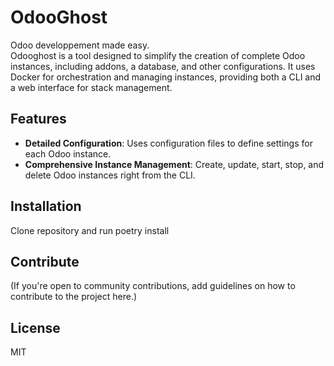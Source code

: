 # OdooGhost
Odoo developpement made easy.  
Odooghost is a tool designed to simplify the creation of complete Odoo instances, including addons, a database, and other configurations. It uses Docker for orchestration and managing instances, providing both a CLI and a web interface for stack management.

## Features

- **Detailed Configuration**: Uses configuration files to define settings for each Odoo instance.
- **Comprehensive Instance Management**: Create, update, start, stop, and delete Odoo instances right from the CLI.

## Installation
Clone repository and run poetry install


## Contribute
(If you're open to community contributions, add guidelines on how to contribute to the project here.)

## License
MIT
